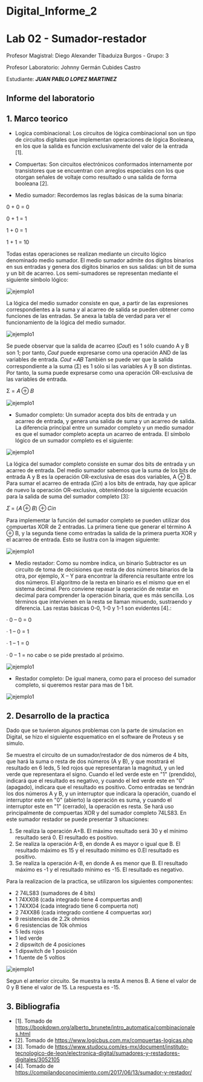 # Digital_Informe_2

# Lab 02 - Sumador-restador

Profesor Magistral: Diego Alexander Tibaduiza Burgos - Grupo: 3

Profesor Laboratorio: Johnny Germán Cubides Castro 

Estudiante: _**JUAN PABLO LOPEZ MARTINEZ**_


## Informe del laboratorio 

## 1. Marco teorico

* Logica combinacional: Los circuitos de lógica combinacional son un tipo de circuitos digitales que implementan operaciones de lógica Booleana, en los que la salida es función exclusivamente del valor de la entrada [1].

* Compuertas: Son circuitos electrónicos conformados internamente por transistores que se encuentran con arreglos especiales con los que otorgan señales de voltaje como resultado o una salida de forma booleana [2].
  
* Medio sumador: Recordemos  las  reglas  básicas  de  la  suma binaria:

0 + 0 = 0 

0 + 1 = 1 

1 + 0 = 1 

1 + 1 = 10 

Todas estas operaciones se realizan mediante un circuito lógico denominado medio sumador. El medio sumador admite dos dígitos binarios en sus entradas y genera dos dígitos binarios en  sus  salidas:  un  bit  de  suma  y  un  bit  de acarreo.  Los  semi-sumadores  se  representan mediante el siguiente símbolo lógico: 

![ejemplo1](figs/semi.png)

La lógica del medio sumador consiste en que, a partir de las expresiones correspondientes a la suma y al acarreo de salida se pueden obtener como funciones de las entradas. Se  anexa  la  tabla  de  verdad  para  ver  el funcionamiento de la lógica del medio sumador.

![ejemplo1](figs/semi2.png)

Se  puede  observar  que  la  salida  de  acarreo (𝐶𝑜𝑢𝑡) es 1 sólo cuando A y B son 1; por tanto, 𝐶𝑜𝑢𝑡  puede  expresarse  como una  operación AND de las variables de entrada. 𝐶𝑜𝑢𝑡 =𝐴𝐵 También  se  puede  ver  que  la  salida correspondiente a la suma (Σ) es 1 sólo si las variables  A  y  B  son  distintas.  Por  tanto,  la suma  puede  expresarse  como  una  operación OR-exclusiva de las variables de entrada. 

Σ = 𝐴 ⊕ 𝐵

![ejemplo1](figs/semi3.png)

* Sumador completo: Un sumador acepta  dos bits de entrada y  un acarreo  de  entrada,  y  genera  una  salida  de suma  y  un  acarreo  de  salida.  La  diferencia principal  entre  un  sumador  completo  y  un medio sumador es  que  el  sumador  completo acepta  un  acarreo  de  entrada.  El  símbolo lógico de un sumador completo es el siguiente:

![ejemplo1](figs/sum.png)

La  lógica del  sumador  completo  consiste  en sumar  dos  bits  de  entrada  y  un  acarreo  de entrada.  Del  medio sumador sabemos  que  la suma  de  los  bits  de  entrada  A  y  B  es  la operación OR-exclusiva de esas dos variables, A ⊕ B. Para sumar el acarreo de entrada (𝐶𝑖𝑛) a los bits de entrada, hay que aplicar de nuevo la  operación  OR-exclusiva,  obteniéndose  la siguiente ecuación para la salida de suma del sumador completo [3]: 

𝛴  =   (𝐴  ⊕  𝐵)  ⊕  𝐶𝑖𝑛 

Para  implementar  la  función  del  sumador completo  se  pueden  utilizar  dos  compuertas XOR  de  2  entradas.  La  primera  tiene  que generar el término A ⊕ B, y la segunda tiene como  entradas la salida  de la  primera puerta XOR y el acarreo de entrada. Esto se ilustra con la imagen siguiente: 

![ejemplo1](figs/aum3.png)

* Medio restador: Como su nombre indica, un binario Subtractor es un circuito de toma de decisiones que resta de dos números binarios de la otra, por ejemplo, X – Y para encontrar la diferencia resultante entre los dos números. El algoritmo de la resta en binario es el mismo que en el sistema decimal. Pero conviene repasar la operación de restar en decimal para comprender la operación binaria, que es más sencilla. Los términos que intervienen en la resta se llaman minuendo, sustraendo y diferencia.
Las restas básicas 0-0, 1-0 y 1-1 son evidentes [4].:

· 0 – 0 = 0

· 1 – 0 = 1

· 1 – 1 = 0

· 0 – 1 = no cabe o se pide prestado al próximo.

![ejemplo1](figs/res.png)


* Restador completo: De igual manera, como para el proceso del sumador completo, si queremos restar para mas de 1 bit.

![ejemplo1](figs/resc.png)

## 2. Desarrollo de la practica

Dado que se tuvieron algunos problemas con la parte de simulacion en Digital, se hizo el siguiente esquematico en el software de Proteus y se simulo. 

Se muestra el circuito de un sumador/restador de dos números de 4 bits, que hará la suma o resta de dos números (A y B), y que mostrará el resultado en 6 leds, 5 led rojos que representaran la magnitud, y un led verde que representara el signo. Cuando el led verde este en "1" (prendido), indicará que el resultado es negativo, y cuando el led verde este en "0" (apagado), indicara que el resultado es positivo. Como entradas se tendrán los dos números A y B, y un interruptor que indicara la operación, cuando el interruptor este en "0" (abierto) la operación es suma, y cuando el interruptor este en "1" (cerrado), la operación es resta. Se hará uso principalmente de compuertas XOR y del sumador completo 74LS83. En este sumador restador se puede presentar 3 situaciones:

1. Se realiza la operación A+B. El máximo resultado será 30 y el mínimo resultado será 0. El resultado es positivo.
2. Se realiza la operación A-B, en donde A es mayor o igual que B. El resultado máximo es 15 y el resultado mínimo es 0.El resultado es positivo.
3. Se realiza la operación A-B, en donde A es menor que B. El resultado máximo es -1 y el resultado mínimo es -15. El resultado es negativo.

Para la realizacion de la practica, se utilizaron los siguientes componentes:

- 2 74LS83 (sumadores de 4 bits)
- 1 74XX08 (cada integrado tiene 4 compuertas and)
- 1 74XX04 (cada integrado tiene 6 compuerta not)
- 2 74XX86 (cada integrado contiene 4 compuertas xor)
- 9 resistencias de 2.2k ohmios
- 6 resistencias de 10k ohmios
- 5 leds rojos
- 1 led verde
- 2 dipswitch de 4 posiciones
- 1 dipswitch de 1 posición
- 1 fuente de 5 voltios

![ejemplo1](figs/cir.png)

Segun el anterior circuito. Se muestra la resta A menos B. A tiene el valor de 0 y B tiene el valor de 15. La respuesta es -15.

## 3. Bibliografia
* [1]. Tomado de https://bookdown.org/alberto_brunete/intro_automatica/combinacionales.html
* [2]. Tomado de https://www.logicbus.com.mx/compuertas-logicas.php
* [3]. Tomado de https://www.studocu.com/es-mx/document/instituto-tecnologico-de-leon/electronica-digital/sumadores-y-restadores-digitales/3052105
* [4]. Tomado de https://compilandoconocimiento.com/2017/06/13/sumador-y-restador/



